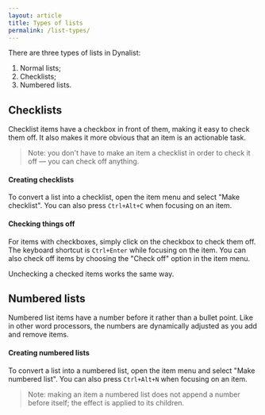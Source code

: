 ```yaml
---
layout: article
title: Types of lists
permalink: /list-types/
---
```


There are three types of lists in Dynalist:

1. Normal lists;
2. Checklists;
3. Numbered lists.

## Checklists

Checklist items have a checkbox in front of them, making it easy to check them off. It also makes it more obvious that an item is an actionable task.

> Note: you don't have to make an item a checklist in order to check it off — you can check off anything.

#### Creating checklists

To convert a list into a checklist, open the item menu and select "Make checklist". You can also press `Ctrl+Alt+C` when focusing on an item.

#### Checking things off

For items with checkboxes, simply click on the checkbox to check them off. The keyboard shortcut is `Ctrl+Enter` while focusing on the item. You can also check off items by choosing the "Check off" option in the item menu.

Unchecking a checked items works the same way.


## Numbered lists

Numbered list items have a number before it rather than a bullet point. Like in other word processors, the numbers are dynamically adjusted as you add and remove items.

#### Creating numbered lists

To convert a list into a numbered list, open the item menu and select "Make numbered list". You can also press `Ctrl+Alt+N` when focusing on an item.

> Note: making an item a numbered list does not append a number before itself; the effect is applied to its children.
